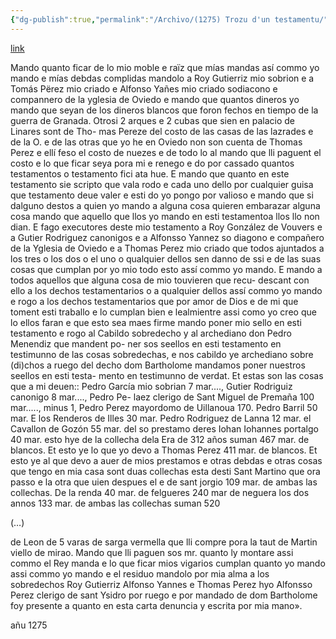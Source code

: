 ```yaml
---
{"dg-publish":true,"permalink":"/Archivo/(1275) Trozu d'un testamentu/","tags":["#Siglo_13","central","a1275","escrito","medieval","documento"]}
---
```


[link](https://asturies.com/cavedaynava/trozuduntestamentu.txt)

Mando quanto ficar de lo mio moble e raïz que
mías mandas así commo yo mando e mías debdas
complidas mandolo a  Roy Gutierriz mio sobrion e a
Tomás Përez mio criado e Alfonso Yañes mio
criado sodiacono e compannero de la yglesia de
Oviedo e mando que quantos dineros yo mando que
seyan  de los dineros blancos que foron fechos en
tiempo de la guerra de Granada. Otrosi 2 arques e 2
cubas que sien en palacio de Linares sont de Tho-
mas Pereze del costo de las casas de las lazrades e
de la O. e de las otras que yo he en Oviedo non son
cuenta de Thomas Perez e ellí feso el costo de
nuezes e de todo lo al mando que lli paguent el
costo e lo que ficar seya pora mi e renego e do por
cassado quantos testamentos o testamento fici ata
hue. E mando que quanto en este testamento sie
scripto que vala rodo e cada uno dello por cualquier
guisa que testamento deue valer e esti do yo pongo
por valioso e mando que si dalguno destos  a quien
yo mando a alguna cosa quieren embarazar alguna
cosa mando que aquello que llos yo mando en esti
testamentoa llos llo non dian. E fago executores
deste mio testamento a Roy González de Vouvers e a
Gutier Rodriguez canonigos e a Alfonsso Yannez so
diagono e compañero de la Yglesia de Oviedo e a
Thomas Perez mio criado que todos ajuntados a los
tres o los dos o el uno o qualquier dellos sen danno
de ssi e de las suas cosas que cumplan por yo  mio 
todo esto assí commo yo mando. E mando a todos
aquellos que alguna cosa  de mio touvieren que recu-
descant con ello a los dechos testamentarios o a
qualquier dellos assí commo yo mando e rogo a los
dechos testamentarios que por amor de Dios e de
mi que toment esti traballo e lo cumplan bien e
lealmientre assi como yo creo que lo ellos faran e
que esto sea maes firme mando poner mio sello en
esti testamento  e rogo al Cabildo sobredecho y al
archediano don Pedro Menendiz que mandent po-
ner sos seellos en esti testamento en testimunno de
las cosas sobredechas, e nos cabildo ye archediano
sobre (di)chos a ruego del decho dom Bartholome
mandamos poner nuestros seellos en esti testa-
mento en testimunno de verdat. Et estas son las
cosas que a mi deuen:: Pedro García mio sobrian 7
mar...., Gutier Rodriguiz canonigo 8 mar...., Pedro Pe-
laez clerigo de Sant Miguel de Premaña 100 mar.....,
minus 1, Pedro Perez mayordomo de Uillanoua 170.
Pedro Barril 50 mar. E los Renderos de Illes 30
mar. Pedro Rodriguez de Lanna  12 mar. el Cavallon
de Gozón 55 mar. del so prestamo deres Iohan
Iohannes portalgo 40 mar. esto hye de la collecha
dela Era de 312 años suman 467 mar. de blancos. Et
esto ye lo que yo devo a Thomas Perez 411 mar.  de
blancos. Et esto ye al que devo a auer de mios
prestamos e otras debdas e otras cosas que tengo en
mia casa sont duas collechas esta desti Sant Martino
que ora passo e la otra que uien despues el e de sant
jorgio 109 mar. de ambas las collechas. De la renda
40 mar. de felgueres 240 mar de neguera los dos
annos 133 mar. de ambas las collechas suman 520

(…)

de Leon de 5 varas de sarga vermella que lli compre pora la taut de Martin viello de mirao. Mando que lli paguen sos mr. quanto ly montare assi commo el Rey manda e lo que ficar mios vigarios cumplan quanto yo mando assi commo yo mando e el residuo mandolo por mia alma a los sobredechos Roy Gutierriz Alfonso Yannes e Thomas Perez hyo Alfonsso Perez clerigo de sant Ysidro por ruego e por mandado de dom Bartholome foy presente a quanto en esta carta denuncia y escrita por mia mano».

añu 1275